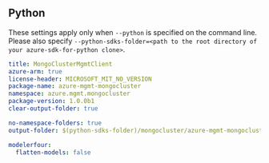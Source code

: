 ## Python

These settings apply only when `--python` is specified on the command line.
Please also specify `--python-sdks-folder=<path to the root directory of your azure-sdk-for-python clone>`.

``` yaml $(python)
title: MongoClusterMgmtClient
azure-arm: true
license-header: MICROSOFT_MIT_NO_VERSION
package-name: azure-mgmt-mongocluster
namespace: azure.mgmt.mongocluster
package-version: 1.0.0b1
clear-output-folder: true
```

``` yaml $(python)
no-namespace-folders: true
output-folder: $(python-sdks-folder)/mongocluster/azure-mgmt-mongocluster/azure/mgmt/mongocluster
```

``` yaml $(python)
modelerfour:
  flatten-models: false
```
